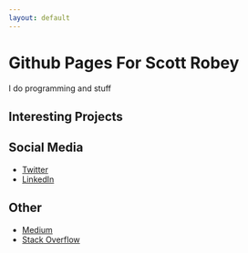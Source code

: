 ```yaml
---
layout: default
---
```

# Github Pages For Scott Robey

I do programming and stuff

## Interesting Projects


## Social Media
* [Twitter](https://twitter.com/scottrobey)
* [LinkedIn](https://www.linkedin.com/in/scott-robey-a3b15424/)

## Other 
* [Medium](https://medium.com/@scottrobey)
* [Stack Overflow](https://stackoverflow.com/users/837189/scott-robey)
